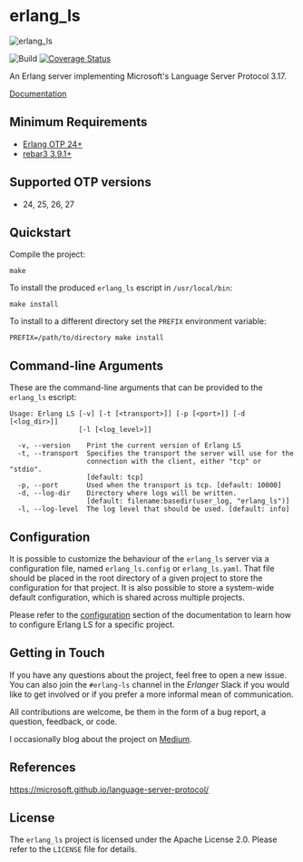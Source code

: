 # erlang_ls

![erlang_ls](images/erlang-ls-logo-small.png?raw=true "Erlang LS")

![Build](https://github.com/erlang-ls/erlang_ls/workflows/Build/badge.svg)
[![Coverage Status](https://coveralls.io/repos/github/erlang-ls/erlang_ls/badge.svg?branch=main)](https://coveralls.io/github/erlang-ls/erlang_ls?branch=main)

An Erlang server implementing Microsoft's Language Server Protocol 3.17.

[Documentation](https://erlang-ls.github.io/)

## Minimum Requirements

* [Erlang OTP 24+](https://github.com/erlang/otp)
* [rebar3 3.9.1+](https://github.com/erlang/rebar3)

## Supported OTP versions

* 24, 25, 26, 27

## Quickstart

Compile the project:

    make

To install the produced `erlang_ls` escript in `/usr/local/bin`:

    make install

To install to a different directory set the `PREFIX` environment variable:

    PREFIX=/path/to/directory make install

## Command-line Arguments

These are the command-line arguments that can be provided to the
`erlang_ls` escript:

``` shell
Usage: Erlang LS [-v] [-t [<transport>]] [-p [<port>]] [-d [<log_dir>]]
                 [-l [<log_level>]]

  -v, --version    Print the current version of Erlang LS
  -t, --transport  Specifies the transport the server will use for the
                   connection with the client, either "tcp" or "stdio".
                   [default: tcp]
  -p, --port       Used when the transport is tcp. [default: 10000]
  -d, --log-dir    Directory where logs will be written.
                   [default: filename:basedir(user_log, "erlang_ls")]
  -l, --log-level  The log level that should be used. [default: info]
```

## Configuration

It is possible to customize the behaviour of the `erlang_ls` server
via a configuration file, named `erlang_ls.config` or `erlang_ls.yaml`.
That file should be placed in the root directory of a
given project to store the configuration for that project. It is also
possible to store a system-wide default configuration, which is shared
across multiple projects.

Please refer to the
[configuration](https://erlang-ls.github.io/configuration) section of
the documentation to learn how to configure Erlang LS for a specific
project.

## Getting in Touch

If you have any questions about the project, feel free to open a new
issue. You can also join the `#erlang-ls` channel in the
_Erlanger_ Slack if you would like to get involved or if you prefer a
more informal mean of communication.

All contributions are welcome, be them in the form of a bug report, a
question, feedback, or code.

I occasionally blog about the project on
[Medium](https://medium.com/about-erlang).

## References

https://microsoft.github.io/language-server-protocol/

## License

The `erlang_ls` project is licensed under the Apache License 2.0. Please refer
to the `LICENSE` file for details.
